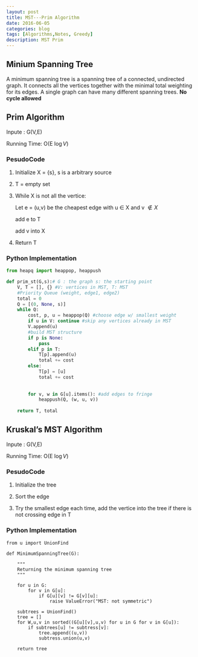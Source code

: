 ```yaml
---
layout: post
title: MST---Prim Algorithm
date: 2016-06-05
categories: blog
tags: [Algorithms,Notes, Greedy]
description: MST Prim
---
```


## Minium Spanning Tree

A minimum spanning tree is a spanning tree of a connected, undirected graph. It connects all the vertices together with the minimal total weighting for its edges. A single graph can have many different spanning trees. **No cycle allowed**







## Prim Algorithm

Inpute : G(V,E)

Running Time: O(E $\log V$)


### PesudoCode

1. Initialize X = {s}, s is a arbitrary source

2. T = empty set

3. While X is not all the vertice:
	
	Let e = (u,v) be the cheapest edge with u $\in$ X and v $\notin X$
	
	add e to T
	
	add v into X
	
4. Return T 



### Python Implementation



```Python
from heapq import heappop, heappush

def prim_st(G,s):# G : the graph s: the starting point
    V, T = [], {} #V: vertices in MST, T: MST
    #Priority Queue (weight, edge1, edge2)
    total = 0
    Q = [(0, None, s)]
    while Q:
        cost, p, u = heappop(Q) #choose edge w/ smallest weight
        if u in V: continue #skip any vertices already in MST
        V.append(u)
        #build MST structure
        if p is None:
            pass
        elif p in T:
            T[p].append(u)
            total += cost
        else:
            T[p] = [u]
            total += cost
        
        
        for v, w in G[u].items(): #add edges to fringe
            heappush(Q, (w, u, v))
    
    return T, total

```

## Kruskal’s MST Algorithm


Inpute : G(V,E)

Running Time: O(E $\log V$)


### PesudoCode

1. Initialize the tree

2. Sort the edge

3. Try the smallest edge each time, add the vertice into the tree if there is not crossing edge in T


	




### Python Implementation

```
from u import UnionFind

def MinimumSpanningTree(G):

    """
    Returning the minimum spanning tree
    """

    for u in G:
        for v in G[u]:
            if G[u][v] != G[v][u]:
                raise ValueError("MST: not symmetric")

    subtrees = UnionFind()
    tree = []
    for W,u,v in sorted((G[u][v],u,v) for u in G for v in G[u]):
        if subtrees[u] != subtress[v]:
            tree.append((u,v))
            subtress.union(u,v)

    return tree




```	




